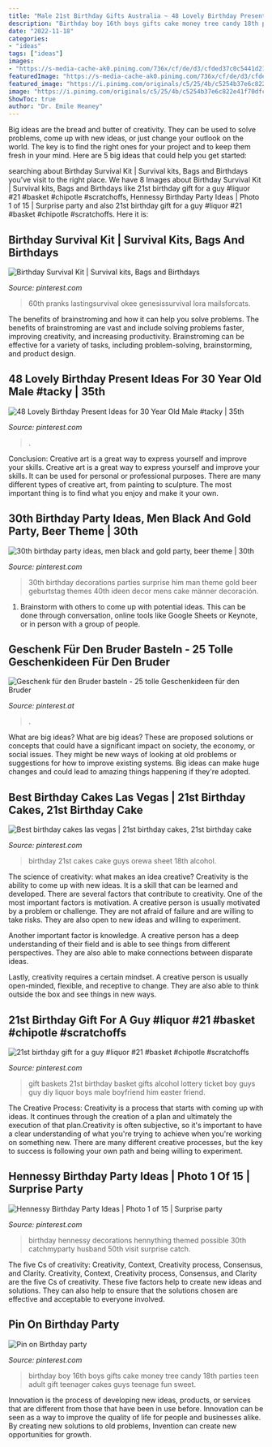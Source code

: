 ```yaml
---
title: "Male 21st Birthday Gifts Australia ~ 48 Lovely Birthday Present Ideas For 30 Year Old Male #tacky"
description: "Birthday boy 16th boys gifts cake money tree candy 18th parties teen adult gift teenager cakes guys teenage fun sweet"
date: "2022-11-18"
categories:
- "ideas"
tags: ["ideas"]
images:
- "https://s-media-cache-ak0.pinimg.com/736x/cf/de/d3/cfded37c0c5441d215aac333a6dafc3a--birthday-kit-th-birthday-survival-kit.jpg"
featuredImage: "https://s-media-cache-ak0.pinimg.com/736x/cf/de/d3/cfded37c0c5441d215aac333a6dafc3a--birthday-kit-th-birthday-survival-kit.jpg"
featured_image: "https://i.pinimg.com/originals/c5/25/4b/c5254b37e6c822e41f70dfc9fa4bfa91.jpg"
image: "https://i.pinimg.com/originals/c5/25/4b/c5254b37e6c822e41f70dfc9fa4bfa91.jpg"
ShowToc: true
author: "Dr. Emile Heaney"
---
```



Big ideas are the bread and butter of creativity. They can be used to solve problems, come up with new ideas, or just change your outlook on the world. The key is to find the right ones for your project and to keep them fresh in your mind. Here are 5 big ideas that could help you get started: 

	

		
searching about Birthday Survival Kit | Survival kits, Bags and Birthdays you've visit to the right place. We have 8 Images about Birthday Survival Kit | Survival kits, Bags and Birthdays like 21st birthday gift for a guy #liquor #21 #basket #chipotle #scratchoffs, Hennessy Birthday Party Ideas | Photo 1 of 15 | Surprise party and also 21st birthday gift for a guy #liquor #21 #basket #chipotle #scratchoffs. Here it is:
		
    
## Birthday Survival Kit | Survival Kits, Bags And Birthdays

<img loading=lazy src="https://s-media-cache-ak0.pinimg.com/736x/cf/de/d3/cfded37c0c5441d215aac333a6dafc3a--birthday-kit-th-birthday-survival-kit.jpg" onerror="this.onerror=null;this.src='https://tse2.mm.bing.net/th?id=OIP.Ni2AmBiWrtCecGAyITV6-wHaLM&amp;pid=15.1';" alt="Birthday Survival Kit | Survival kits, Bags and Birthdays">

_Source: pinterest.com_

>60th pranks lastingsurvival okee genesissurvival lora mailsforcats. 

	

The benefits of brainstroming and how it can help you solve problems.
The benefits of brainstroming are vast and include solving problems faster, improving creativity, and increasing productivity. Brainstroming can be effective for a variety of tasks, including problem-solving, brainstorming, and product design.

    
## 48 Lovely Birthday Present Ideas For 30 Year Old Male #tacky | 35th

<img loading=lazy src="https://i.pinimg.com/736x/8b/48/8c/8b488c9c74a2009900610ec0b441a5ac.jpg" onerror="this.onerror=null;this.src='https://tse2.mm.bing.net/th?id=OIP.lStdRVupiERA7yUUTyCaYQHaNU&amp;pid=15.1';" alt="48 Lovely Birthday Present Ideas for 30 Year Old Male #tacky | 35th">

_Source: pinterest.com_

>. 

	

Conclusion: Creative art is a great way to express yourself and improve your skills.
Creative art is a great way to express yourself and improve your skills. It can be used for personal or professional purposes. There are many different types of creative art, from painting to sculpture. The most important thing is to find what you enjoy and make it your own.

    
## 30th Birthday Party Ideas, Men Black And Gold Party, Beer Theme | 30th

<img loading=lazy src="https://i.pinimg.com/originals/c5/25/4b/c5254b37e6c822e41f70dfc9fa4bfa91.jpg" onerror="this.onerror=null;this.src='https://tse1.mm.bing.net/th?id=OIP.tfdlqz2HaXkRklBYSD39UAHaNL&amp;pid=15.1';" alt="30th birthday party ideas, men black and gold party, beer theme | 30th">

_Source: pinterest.com_

>30th birthday decorations parties surprise him man theme gold beer geburtstag themes 40th ideen decor mens cake männer decoración. 

	

1. Brainstorm with others to come up with potential ideas. This can be done through conversation, online tools like Google Sheets or Keynote, or in person with a group of people.

    
## Geschenk Für Den Bruder Basteln - 25 Tolle Geschenkideen Für Den Bruder

<img loading=lazy src="https://i.pinimg.com/736x/d3/33/b4/d333b4cc216406fc9bcc5e18def561ab.jpg" onerror="this.onerror=null;this.src='https://tse2.mm.bing.net/th?id=OIP.trM5ghBWT2FnLb8_zTMKigHaJ4&amp;pid=15.1';" alt="Geschenk für den Bruder basteln - 25 tolle Geschenkideen für den Bruder">

_Source: pinterest.at_

>. 

	

What are big ideas?
What are big ideas? These are proposed solutions or concepts that could have a significant impact on society, the economy, or social issues. They might be new ways of looking at old problems or suggestions for how to improve existing systems. Big ideas can make huge changes and could lead to amazing things happening if they're adopted.

    
## Best Birthday Cakes Las Vegas | 21st Birthday Cakes, 21st Birthday Cake

<img loading=lazy src="https://i.pinimg.com/originals/49/eb/54/49eb54486d09278e7677fc92485d9a09.jpg" onerror="this.onerror=null;this.src='https://tse1.mm.bing.net/th?id=OIP.M1P4eVsYzBA6tw8YheFOawHaFj&amp;pid=15.1';" alt="Best birthday cakes las vegas | 21st birthday cakes, 21st birthday cake">

_Source: pinterest.com_

>birthday 21st cakes cake guys orewa sheet 18th alcohol. 

	

The science of creativity: what makes an idea creative?
Creativity is the ability to come up with new ideas. It is a skill that can be learned and developed. There are several factors that contribute to creativity.
One of the most important factors is motivation. A creative person is usually motivated by a problem or challenge. They are not afraid of failure and are willing to take risks. They are also open to new ideas and willing to experiment.

Another important factor is knowledge. A creative person has a deep understanding of their field and is able to see things from different perspectives. They are also able to make connections between disparate ideas.

Lastly, creativity requires a certain mindset. A creative person is usually open-minded, flexible, and receptive to change. They are also able to think outside the box and see things in new ways.

    
## 21st Birthday Gift For A Guy #liquor #21 #basket #chipotle #scratchoffs

<img loading=lazy src="https://i.pinimg.com/originals/8c/7c/0d/8c7c0de7cfa52888100902b748b560de.jpg" onerror="this.onerror=null;this.src='https://tse2.mm.bing.net/th?id=OIP.3DYLZFeCAeZphAyqTrK3ogHaNK&amp;pid=15.1';" alt="21st birthday gift for a guy #liquor #21 #basket #chipotle #scratchoffs">

_Source: pinterest.com_

>gift baskets 21st birthday basket gifts alcohol lottery ticket boy guys guy diy liquor boys male boyfriend him easter friend. 

	

The Creative Process:
Creativity is a process that starts with coming up with ideas. It continues through the creation of a plan and ultimately the execution of that plan.Creativity is often subjective, so it's important to have a clear understanding of what you're trying to achieve when you're working on something new. There are many different creative processes, but the key to success is following your own path and being willing to experiment.

    
## Hennessy Birthday Party Ideas | Photo 1 Of 15 | Surprise Party

<img loading=lazy src="https://i.pinimg.com/736x/67/46/6d/67466dfa9a87d4829e2e6525df797ccf--th-birthday-birthday-ideas.jpg" onerror="this.onerror=null;this.src='https://tse3.mm.bing.net/th?id=OIP.Sq4ZsZp2RGfAqs4SzJMiQwHaJ3&amp;pid=15.1';" alt="Hennessy Birthday Party Ideas | Photo 1 of 15 | Surprise party">

_Source: pinterest.com_

>birthday hennessy decorations hennything themed possible 30th catchmyparty husband 50th visit surprise catch. 

	

The five Cs of creativity: Creativity, Context, Creativity process, Consensus, and Clarity.
Creativity, Context, Creativity process, Consensus, and Clarity are the five Cs of creativity. These five factors help to create new ideas and solutions. They can also help to ensure that the solutions chosen are effective and acceptable to everyone involved.

    
## Pin On Birthday Party

<img loading=lazy src="https://i.pinimg.com/originals/ea/8c/c0/ea8cc0c984912d84cfd0539952394975.jpg" onerror="this.onerror=null;this.src='https://tse4.mm.bing.net/th?id=OIP.RucKWLVsBjze7uWjNu9PRAHaJ3&amp;pid=15.1';" alt="Pin on Birthday party">

_Source: pinterest.com_

>birthday boy 16th boys gifts cake money tree candy 18th parties teen adult gift teenager cakes guys teenage fun sweet. 

	

Innovation is the process of developing new ideas, products, or services that are different from those that have been in use before. Innovation can be seen as a way to improve the quality of life for people and businesses alike. By creating new solutions to old problems, Invention can create new opportunities for growth.

